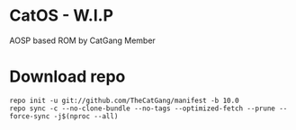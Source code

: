 # CatOS - W.I.P

  AOSP based ROM by CatGang Member
  
# Download repo
```
repo init -u git://github.com/TheCatGang/manifest -b 10.0
repo sync -c --no-clone-bundle --no-tags --optimized-fetch --prune --force-sync -j$(nproc --all)
```